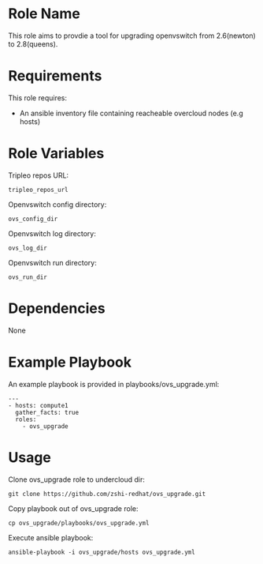 Role Name
=========

This role aims to provdie a tool for upgrading openvswitch from 2.6(newton) to 2.8(queens).

Requirements
============

This role requires:

* An ansible inventory file containing reacheable overcloud nodes (e.g hosts)


Role Variables
==============

Tripleo repos URL:
  
    tripleo_repos_url
  
Openvswitch config directory:

    ovs_config_dir
  
Openvswitch log directory:

    ovs_log_dir
  
Openvswitch run directory:

    ovs_run_dir


Dependencies
============

None

Example Playbook
================

An example playbook is provided in playbooks/ovs_upgrade.yml:

    ---
    - hosts: compute1
      gather_facts: true
      roles:
        - ovs_upgrade

Usage
=====

Clone ovs_upgrade role to undercloud dir:

    git clone https://github.com/zshi-redhat/ovs_upgrade.git
  
Copy playbook out of ovs_upgrade role:

    cp ovs_upgrade/playbooks/ovs_upgrade.yml
  
Execute ansible playbook:

    ansible-playbook -i ovs_upgrade/hosts ovs_upgrade.yml
